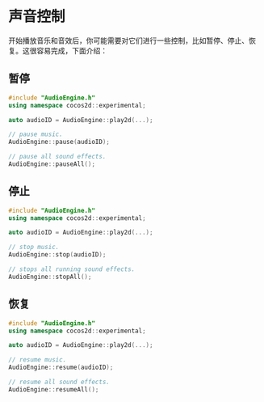 # 声音控制

开始播放音乐和音效后，你可能需要对它们进行一些控制，比如暂停、停止、恢复。这很容易完成，下面介绍：

## 暂停

```cpp
#include "AudioEngine.h"
using namespace cocos2d::experimental;

auto audioID = AudioEngine::play2d(...);

// pause music.
AudioEngine::pause(audioID);

// pause all sound effects.
AudioEngine::pauseAll();
```

## 停止

```cpp
#include "AudioEngine.h"
using namespace cocos2d::experimental;

auto audioID = AudioEngine::play2d(...);

// stop music.
AudioEngine::stop(audioID);

// stops all running sound effects.
AudioEngine::stopAll();
```

## 恢复

```cpp
#include "AudioEngine.h"
using namespace cocos2d::experimental;

auto audioID = AudioEngine::play2d(...);

// resume music.
AudioEngine::resume(audioID);

// resume all sound effects.
AudioEngine::resumeAll();
```
